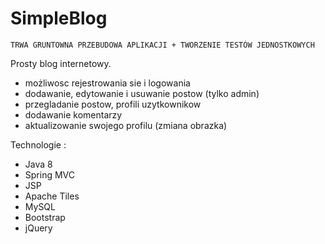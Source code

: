 # SimpleBlog

```
TRWA GRUNTOWNA PRZEBUDOWA APLIKACJI + TWORZENIE TESTÓW JEDNOSTKOWYCH
```

Prosty blog internetowy.
- możliwosc rejestrowania sie i logowania</li>
- dodawanie, edytowanie i usuwanie postow (tylko admin)
- przegladanie postow, profili uzytkownikow
- dodawanie komentarzy
- aktualizowanie swojego profilu (zmiana obrazka)

Technologie :
- Java 8
- Spring MVC
- JSP
- Apache Tiles
- MySQL
- Bootstrap
- jQuery
